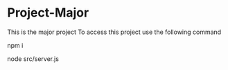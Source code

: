 # Project-Major

This is the major project
To access this project use the following command

npm i 

node src/server.js
